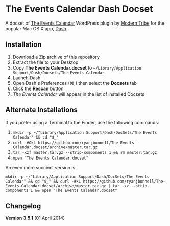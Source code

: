 # The Events Calendar Dash Docset

A docset of [The Events Calendar][1] WordPress plugin by [Modern Tribe][2] for the popular Mac OS X app, [Dash][3].

## Installation

1. Download a Zip archive of this repository
2. Extract the file to your Desktop
3. Copy **The Events Calendar.docset** to `~/Library/Application Support/Dash/Docsets/The Events Calendar`
4. Launch Dash
5. Open Dash's Preferences (⌘,) then select the **Docsets** tab
6. Click the **Rescan** button
7. _The Events Calendar_ will appear in the list of installed Docsets

## Alternate Installations

If you prefer using a Terminal to the Finder, use the following commands:

1. `mkdir -p ~/"Library/Application Support/Dash/DocSets/The Events Calendar" && cd "$_"`
2. `curl -#OkL https://github.com/ryanjbonnell/The-Events-Calendar.docset/archive/master.tar.gz`
3. `tar -xzf master.tar.gz --strip-components 1 && rm master.tar.gz`
4. `open "The Events Calendar.docset"`

An even more succinct version is:

`mkdir -p ~/"Library/Application Support/Dash/DocSets/The Events Calendar" && cd "$_" && curl -#kL https://github.com/ryanjbonnell/The-Events-Calendar.docset/archive/master.tar.gz | tar -xz --strip-components 1 && open "The Events Calendar.docset"`

## Changelog

**Version 3.5.1** (01 April 2014)

[1]: http://tri.be/shop/wordpress-events-calendar/
[2]: http://tri.be/
[3]: http://kapeli.com/dash